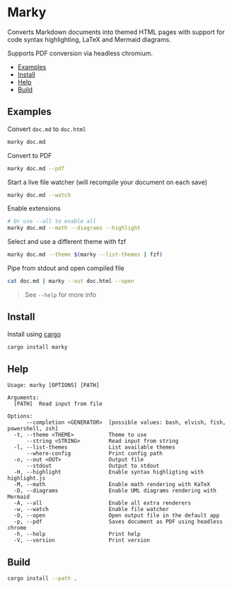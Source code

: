 # Marky

Converts Markdown documents into themed HTML pages with support
for code syntax highlighting, LaTeX and Mermaid diagrams.

Supports PDF conversion via headless chromium.

<!--toc:start-->
- [Examples](#examples)
- [Install](#install)
- [Help](#help)
- [Build](#build)
<!--toc:end-->

## Examples

Convert `doc.md` to `doc.html`
```bash
marky doc.md
```

Convert to PDF
```bash
marky doc.md --pdf
```

Start a live file watcher (will recompile your document on each save)
```bash
marky doc.md --watch
```

Enable extensions
```bash
# Or use --all to enable all
marky doc.md --math --diagrams --highlight
```

Select and use a different theme with fzf
```bash
marky doc.md --theme $(marky --list-themes | fzf)
```

Pipe from stdout and open compiled file
```bash
cat doc.md | marky --out doc.html --open
```

> See `--help` for more info

## Install

Install using [cargo](https://doc.rust-lang.org/cargo/getting-started/installation.html)

```bash
cargo install marky
```

## Help

```
Usage: marky [OPTIONS] [PATH]

Arguments:
  [PATH]  Read input from file

Options:
      --completion <GENERATOR>  [possible values: bash, elvish, fish, powershell, zsh]
  -t, --theme <THEME>           Theme to use
      --string <STRING>         Read input from string
  -l, --list-themes             List available themes
      --where-config            Print config path
  -o, --out <OUT>               Output file
      --stdout                  Output to stdout
  -H, --highlight               Enable syntax highligting with highlight.js
  -M, --math                    Enable math rendering with KaTeX
  -D, --diagrams                Enable UML diagrams rendering with Mermaid
  -A, --all                     Enable all extra renderers
  -w, --watch                   Enable file watcher
  -O, --open                    Open output file in the default app
  -p, --pdf                     Saves document as PDF using headless chrome
  -h, --help                    Print help
  -V, --version                 Print version
```

## Build

```bash
cargo install --path .
```
